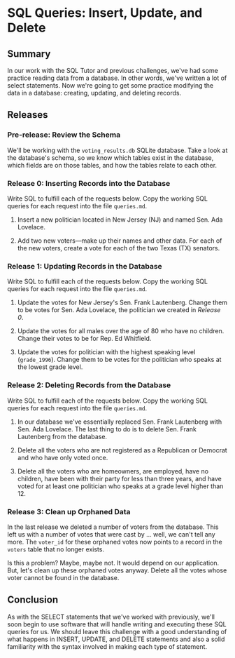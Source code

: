 # SQL Queries: Insert, Update, and Delete 
 
## Summary 
In our work with the  SQL Tutor and previous challenges, we've had some practice reading data from a database.  In other words, we've written a lot of select statements.  Now we're going to get some practice modifying the data in a database:  creating, updating, and deleting records.


## Releases
### Pre-release:  Review the Schema
We'll be working with the `voting_results.db` SQLite database.  Take a look at the database's schema, so we know which tables exist in the database, which fields are on those tables, and how the tables relate to each other.


### Release 0:  Inserting Records into the Database
Write SQL to fulfill each of the requests below.  Copy the working SQL queries for each request into the file `queries.md`.

1.  Insert a new politician located in New Jersey (NJ) and named Sen. Ada Lovelace.

2.  Add two new voters—make up their names and other data.  For each of the new voters, create a vote for each of the two Texas (TX) senators.


### Release 1:  Updating Records in the Database
Write SQL to fulfill each of the requests below.  Copy the working SQL queries for each request into the file `queries.md`.

1. Update the votes for New Jersey's Sen. Frank Lautenberg.  Change them to be votes for Sen. Ada Lovelace, the politician we created in *Release 0*.

2. Update the votes for all males over the age of 80 who have no children.  Change their votes to be for Rep. Ed Whitfield.

3. Update the votes for politician with the highest speaking level (`grade_1996`).  Change them to be votes for the politician who speaks at the lowest grade level.



### Release 2:  Deleting Records from the Database
Write SQL to fulfill each of the requests below.  Copy the working SQL queries for each request into the file `queries.md`.

1. In our database we've essentially replaced Sen. Frank Lautenberg with Sen. Ada Lovelace.  The last thing to do is to delete Sen. Frank Lautenberg from the database.

2. Delete all the voters who are not registered as a Republican or Democrat and who have only voted once.

3. Delete all the voters who are homeowners, are employed, have no children, have been with their party for less than three years, and have voted for at least one politician who speaks at a grade level higher than 12.


### Release 3:  Clean up Orphaned Data
In the last release we deleted a number of voters from the database.  This left us with a number of votes that were cast by ... well, we can't tell any more.  The `voter_id` for these orphaned votes now points to a record in the `voters` table that no longer exists.

Is this a problem?  Maybe, maybe not.  It would depend on our application.  But, let's clean up these orphaned votes anyway.  Delete all the votes whose voter cannot be found in the database.


## Conclusion
As with the SELECT statements that we've worked with previously, we'll soon begin to use software that will handle writing and executing these SQL queries for us.  We should leave this challenge with a good understanding of what happens in INSERT, UPDATE, and DELETE statements and also a solid familiarity with the syntax involved in making each type of statement.



